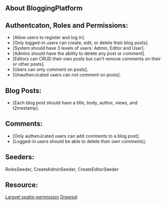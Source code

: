 ## About BloggingPlatform

## Authentcaton, Roles and Permissions:
- [Allow users to register and log in].
- [Only logged-in users can create, edit, or delete their blog posts].
- [System should have 3 levels of users: Admin, Editor and User].
- [Admins should have the ability to delete any post or comment].
- [Editors can CRUD their own posts but can’t remove comments on their or other posts].
- [Users can only comment on posts].
- [UnauthenJcated users can not comment on posts].

## Blog Posts:
- [Each blog post should have a title, body, author, views, and t2mestamp].

## Comments:
- [Only authenJcated users can add comments to a blog post].
- [Logged-in users should be able to delete their own comments].

## Seeders:
RolesSeeder, 
CreateAdminSeeder,
CreateEditorSeeder

## Resource:

<a href="https://spatie.be/docs/laravel-permission/v5/advanced-usage/seeding" target=_blank>Laravel spatie-permission</a>
<a href="https://drawsql.app/teams/satsera2019/diagrams/bloggingplatform" target=_blank>Drawsql</a>



